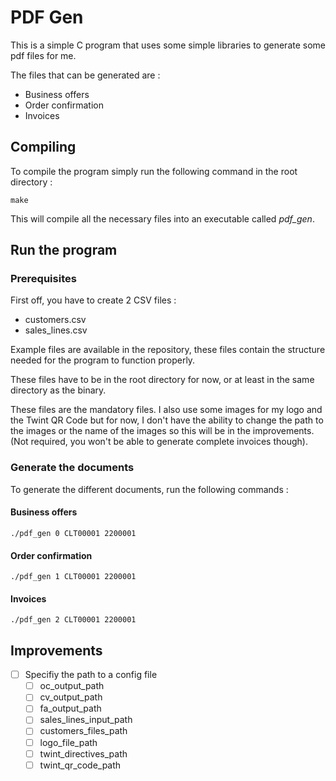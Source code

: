 # PDF Gen

This is a simple C program that uses some simple libraries to generate some pdf files for me.

The files that can be generated are :

- Business offers
- Order confirmation
- Invoices

## Compiling

To compile the program simply run the following command in the root directory :

```shell
make
```

This will compile all the necessary files into an executable called *pdf_gen*.

## Run the program

### Prerequisites

First off, you have to create 2 CSV files :

- customers.csv
- sales_lines.csv

Example files are available in the repository, these files contain the structure needed for the program to function properly.

These files have to be in the root directory for now, or at least in the same directory as the binary.

These files are the mandatory files.
I also use some images for my logo and the Twint QR Code but for now, I don't have the ability to change the path to the images or the name of the images so this will be in the improvements. (Not required, you won't be able to generate complete invoices though).

### Generate the documents

To generate the different documents, run the following commands :

#### Business offers

```shell
./pdf_gen 0 CLT00001 2200001
```

#### Order confirmation

```shell
./pdf_gen 1 CLT00001 2200001
```

#### Invoices

```shell
./pdf_gen 2 CLT00001 2200001
```

## Improvements

- [ ] Specifiy the path to a config file
  - [ ] oc_output_path
  - [ ] cv_output_path
  - [ ] fa_output_path
  - [ ] sales_lines_input_path
  - [ ] customers_files_path
  - [ ] logo_file_path
  - [ ] twint_directives_path
  - [ ] twint_qr_code_path